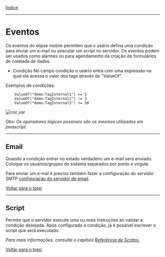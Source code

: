 [Índice](README.md#manual-elipse-mobile)

________________________________________

# Eventos

Os eventos do elipse mobile permitem que o usário defina uma condição para enviar um e-mail ou executar um script no servidor.
Os eventos podem ser usados como alarmes ou para agendamento da criação de formulários de coletada de dados.

* Condição
No campo condição o usário entra com uma expressão na qual ele acessa o valor dos tags através de "ValueOf".

Exemplos de condições:
```
	ValueOf("demo:TagInternal1") == 5
	ValueOf("demo:TagInternal2") != 3
	ValueOf("demo:TagInternal3") >= 50
```

![cor_var](https://cloud.githubusercontent.com/assets/26389485/24657913/79ff0bce-191e-11e7-8578-4212120a2587.png)

*Obs: Os operadores lógicos possíveis são os mesmos utilizados em javascript.*

________________________________________

## Email

Quando a condição entrar no estado verdadeiro um e-mail será enviado. Coloque os usuários/grupos do sistema separados por ponto e virgula.

Para enviar um e-mal é preciso também fazer a configuração do servidor SMTP [configuração do servidor de email](config_app.md#servidor-de-e-mails).

[Voltar para o topo](events.md)

________________________________________

## Script

Permite que o servidor execute uma ou mais instruções ao validar a condição desejada.
	Após configurada a condição, já é possível escrever o script que será executado.

*Para mais informações, consulte o capítulo [Referência de Scritps.](scripts.md)*

[Voltar para o topo](events.md)
